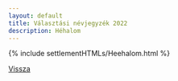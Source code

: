 ```yaml
---
layout: default
title: Választási névjegyzék 2022
description: Héhalom
---
```


{% include settlementHTMLs/Heehalom.html %}

[Vissza](../)